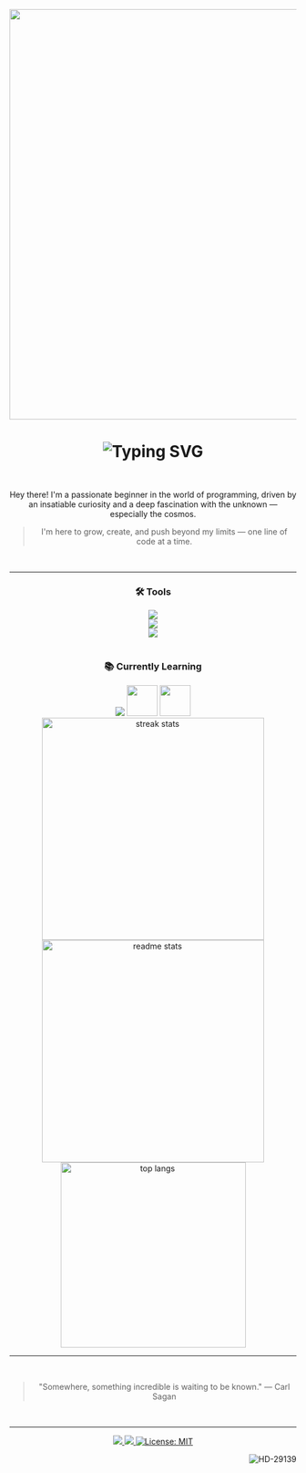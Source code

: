 
<p align="center">
  <img src="https://github.com/HD-29139/HD-29139/blob/main/assets/what.mp4" width="720">
</p>

<h1 align="center">
<img src="https://readme-typing-svg.demolab.com?font=Exo2&size=50&pause=1000&color=FF192B&center=true&vCenter=true&width=435&lines=-+%E2%8C%9E%CE%9BCDM%E2%8C%9D+-;%F0%9F%9B%B0HD-29139%F0%9F%9B%B0;-+%F0%9D%99%96%F0%9D%99%A1%F0%9D%99%99%F0%9D%99%9A%F0%9D%99%97%F0%9D%99%96%F0%9D%99%A7%F0%9D%99%96%F0%9D%99%A3+-" alt="Typing SVG" />
</h1>

<br/>

<div align="center">

Hey there! I'm a passionate beginner in the world of programming, driven by an insatiable curiosity and a deep fascination with the unknown — especially the cosmos. 
> I'm here to grow, create, and push beyond my limits — one line of code at a time.

 </div>
 <br>
 <hr>
<div align="center">
  <h3>🛠️ Tools</h3>
 <img src="https://skillicons.dev/icons?i=arch" />
</div>
<div align="center">
    <img src="https://skillicons.dev/icons?i=vscode,github,git" />
  <br>
    <img src="https://skillicons.dev/icons?i=rust,linux,bash,c,py" />
</div>

<br>

<div align="center">
<h3>📚 Currently Learning</h3>
    <img src="https://skillicons.dev/icons?i=rust" />
    <img src="https://github.com/user-attachments/assets/7aeefc7b-6dcf-4a86-b66f-8e15159deae8" height="54px" />
    <img src="https://github.com/user-attachments/assets/0dbe5c8d-4566-4d10-b31e-7cb0a70c968a" height="54px" />
<br>

<div align="center">
  <img width=390 src="https://github-readme-streak-stats-salesp07.vercel.app/?user=HD-29139&count_private=true&theme=react&border_radius=10" alt="streak stats"/>
  <img width=390 src="https://github-readme-stats-salesp07.vercel.app/api?username=HD-29139&count_private=true&show_icons=true&theme=react&rank_icon=github&border_radius=10" alt="readme stats" />
  <br/>
  <img width=325 align="center" src="https://github-readme-stats-salesp07.vercel.app/api/top-langs/?username=HD-29139&hide=HTML&langs_count=8&layout=compact&theme=react&border_radius=10&size_weight=0.5&count_weight=0.5&exclude_repo=github-readme-stats" alt="top langs" />
</div>

<hr>
<br>

> "Somewhere, something incredible is waiting to be known." — Carl Sagan

<br>
<hr>

<p align="center">
  <a href="https://www.instagram.com/mov.gabriel/">
    <img src="https://img.shields.io/badge/Instagram-E4405F?style=for-the-badge&logo=instagram&logoColor=white" />
  </a>
  <a href="https://www.youtube.com/@overdadeirogabriel">
    <img src="https://img.shields.io/badge/YouTube-FF0000?style=for-the-badge&logo=youtube&logoColor=white" />
  </a>
  <a href="https://opensource.org/licenses/MIT">
    <img src="https://img.shields.io/badge/MIT-purple?style=for-the-badge" alt="License: MIT"/>
  </a>
</p>
<p align="right">
<img src="https://komarev.com/ghpvc/?username=HD-29139&label=Profile%20views&color=0e75b6&style=flat" alt="HD-29139" />
</p>
